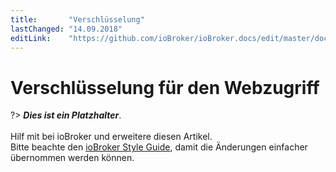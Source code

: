 ```yaml
---
title:       "Verschlüsselung"
lastChanged: "14.09.2018"
editLink:    "https://github.com/ioBroker/ioBroker.docs/edit/master/docs/config/encryption.md"
---
```


# Verschlüsselung für den Webzugriff

?> ***Dies ist ein Platzhalter***.
   <br><br>
   Hilf mit bei ioBroker und erweitere diesen Artikel.  
   Bitte beachte den [ioBroker Style Guide](https://www.iobroker.net/#de/documentation/community/styleguidedoc.md), 
   damit die Änderungen einfacher übernommen werden können.
